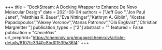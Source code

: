 +++
title = "DockStream: A Docking Wrapper to Enhance De Novo Molecular Design"
date = 2021-08-04
authors = ["Jeff Guo ","Jon Paul Janet", "Matthias R. Bauer","Eva Nittinger","Kathryn A. Giblin",
"Kostas Papadopoulos","Alexey Voronov","Atanas Patronov","Ola Engkvist","Christian Margreitter "]
publication_types = ["2"]
abstract = ""
featured = False
publication = "*ChemRxiv*"
url_preprint="https://chemrxiv.org/engage/chemrxiv/article-details/6107fc3340c8bd01539a36f4"
+++